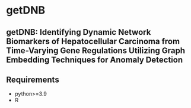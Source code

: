 # getDNB
## getDNB: Identifying Dynamic Network Biomarkers of Hepatocellular Carcinoma from Time-Varying Gene Regulations Utilizing Graph Embedding Techniques for Anomaly Detection
## Requirements
* python>=3.9
* R 
